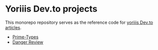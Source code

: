 # Yoriiis Dev.to projects

This monorepo repository serves as the reference code for [yoriiis Dev.to articles](https://dev.to/yoriiis).

- [Prime-Types](./projects/prime-types)
- [Danger Review](./projects/danger-review)
